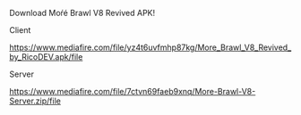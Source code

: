 Download Moŕé Brawl V8 Revived APK!

Client

https://www.mediafire.com/file/yz4t6uvfmhp87kg/More_Brawl_V8_Revived_by_RicoDEV.apk/file

Server

https://www.mediafire.com/file/7ctvn69faeb9xnq/More-Brawl-V8-Server.zip/file
